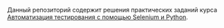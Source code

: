 Данный репозиторий содержит решения практических заданий курса [Автоматизация тестирования с помощью Selenium и Python](https://stepik.org/course/575/promo).


 